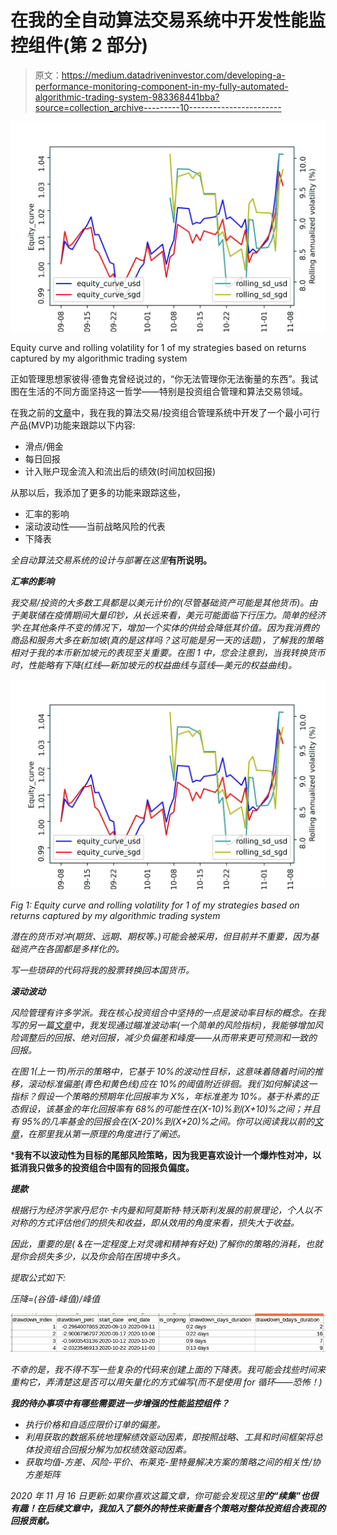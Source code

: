 # 在我的全自动算法交易系统中开发性能监控组件(第 2 部分)

> 原文：<https://medium.datadriveninvestor.com/developing-a-performance-monitoring-component-in-my-fully-automated-algorithmic-trading-system-983368441bba?source=collection_archive---------10----------------------->

![](img/62b68a70c30e1b561c3fb3a339647210.png)

Equity curve and rolling volatility for 1 of my strategies based on returns captured by my algorithmic trading system

正如管理思想家彼得·德鲁克曾经说过的，“你无法管理你无法衡量的东西”。我试图在生活的不同方面坚持这一哲学——特别是投资组合管理和算法交易领域。

在我之前的[文章](https://medium.com/datadriveninvestor/developing-a-performance-monitoring-component-in-my-fully-automated-algorithmic-trading-system-88f5afae05cd)中，我在我的算法交易/投资组合管理系统中开发了一个最小可行产品(MVP)功能来跟踪以下内容:

*   滑点/佣金
*   每日回报
*   计入账户现金流入和流出后的绩效(时间加权回报)

从那以后，我添加了更多的功能来跟踪这些，

*   汇率的影响
*   滚动波动性——当前战略风险的代表
*   下降表

*全自动算法交易系统的设计与部署在这里*[](https://medium.com/datadriveninvestor/designing-and-building-a-fully-automated-algorithmic-trading-portfolio-management-system-6945c6c87620)**有所说明。**

***汇率的影响***

*我交易/投资的大多数工具都是以美元计价的(尽管基础资产可能是其他货币)。由于美联储在疫情期间大量印钞，从长远来看，美元可能面临下行压力。简单的经济学:在其他条件不变的情况下，增加一个实体的供给会降低其价值。因为我消费的商品和服务大多在新加坡(*真的是这样吗？这可能是另一天的话题*)，了解我的策略相对于我的本币新加坡元的表现至关重要。在图 1 中，您会注意到，当我转换货币时，性能略有下降(红线—新加坡元的权益曲线与蓝线—美元的权益曲线)。*

*![](img/62b68a70c30e1b561c3fb3a339647210.png)*

*Fig 1: Equity curve and rolling volatility for 1 of my strategies based on returns captured by my algorithmic trading system*

*潜在的货币对冲(期货、远期、期权等。)可能会被采用，但目前并不重要，因为基础资产在各国都是多样化的。*

*写一些琐碎的代码将我的股票转换回本国货币。*

***滚动波动***

*风险管理有许多学派。我在核心投资组合中坚持的一点是波动率目标的概念。在我写的另一篇[文章](https://medium.com/the-innovation/could-volatility-targeting-increase-risk-adjusted-returns-for-quantitative-strategies-ed9563d5fe5c)中，我发现通过瞄准波动率(一个简单的风险指标)，我能够增加风险调整后的回报、绝对回报，减少负偏差和峰度——从而带来更可预测和一致的回报。*

*在图 1(上一节)所示的策略中，它基于 10%的波动性目标，这意味着随着时间的推移，滚动标准偏差(青色和黄色线)应在 10%的阈值附近徘徊。我们如何解读这一指标？假设一个策略的预期年化回报率为 X%，年标准差为 10%。基于朴素的正态假设，该基金的年化回报率有 68%的可能性在(X-10)%到(X+10)%之间；并且有 95%的几率基金的回报会在(X-20)%到(X+20)%之间。你可以阅读我以前的[文章](https://medium.com/the-innovation/could-volatility-targeting-increase-risk-adjusted-returns-for-quantitative-strategies-ed9563d5fe5c)，在那里我从第一原理的角度进行了阐述。*

***我有不以波动性为目标的尾部风险策略，因为我更喜欢设计一个爆炸性对冲，以抵消我只做多的投资组合中固有的回报负偏度。**

***提款***

*根据行为经济学家丹尼尔·卡内曼和阿莫斯特·特沃斯利发展的前景理论，个人以不对称的方式评估他们的损失和收益，即从效用的角度来看，损失大于收益。*

*因此，重要的是( *&在一定程度上对灵魂和精神有好处*)了解你的策略的消耗，也就是你会损失多少，以及你会陷在困境中多久。*

*提取公式如下:*

*压降=(谷值-峰值)/峰值*

*![](img/641ff03e456fe86757294107309730f0.png)*

*不幸的是，我不得不写一些复杂的代码来创建上面的下降表。我可能会找些时间来重构它，弄清楚这是否可以用矢量化的方式编写(而不是使用 for 循环——恐怖！)*

***我的待办事项中有哪些需要进一步增强的性能监控组件？***

*   *执行价格和自适应限价订单的偏差。*
*   *利用获取的数据系统地理解绩效驱动因素，即按照战略、工具和时间框架将总体投资组合回报分解为加权绩效驱动因素。*
*   *获取均值-方差、风险-平价、布莱克-里特曼解决方案的策略之间的相关性/协方差矩阵*

**2020 年 11 月 16 日更新:如果你喜欢这篇文章，你可能会发现这里*[](https://jironghuang.medium.com/performance-monitoring-component-in-my-fully-automated-algorithmic-trading-system-part-3-3d41f14005)**的“续集”也很有趣！在后续文章中，我加入了额外的特性来衡量各个策略对整体投资组合表现的回报贡献。***
